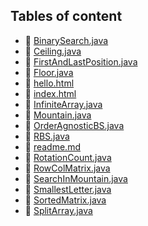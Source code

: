 ## Tables of content
- 🤣 [BinarySearch.java](./BinarySearch.java)
- 🤣 [Ceiling.java](./Ceiling.java)
- 🤣 [FirstAndLastPosition.java](./FirstAndLastPosition.java)
- 🤣 [Floor.java](./Floor.java)
- 🤣 [hello.html](./hello.html)
- 🤣 [index.html](./index.html)
- 🤣 [InfiniteArray.java](./InfiniteArray.java)
- 🤣 [Mountain.java](./Mountain.java)
- 🤣 [OrderAgnosticBS.java](./OrderAgnosticBS.java)
- 🤣 [RBS.java](./RBS.java)
- 🤣 [readme.md](./readme.md)
- 🤣 [RotationCount.java](./RotationCount.java)
- 🤣 [RowColMatrix.java](./RowColMatrix.java)
- 🤣 [SearchInMountain.java](./SearchInMountain.java)
- 🤣 [SmallestLetter.java](./SmallestLetter.java)
- 🤣 [SortedMatrix.java](./SortedMatrix.java)
- 🤣 [SplitArray.java](./SplitArray.java)

